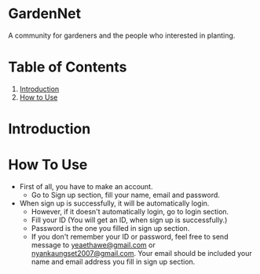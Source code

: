 # GardenNet

A community for gardeners and the people who interested in planting.

# Table of Contents

1. [Introduction](#introduction)
2. [How to Use](#how_to_use)

<a id="introduction"></a>
# Introduction
 
<a id="how_to_use"></a>
# How To Use

- First of all, you have to make an account. 
    - Go to Sign up section, fill your name, email and password.
- When sign up is successfully, it will be automatically login.
    - However, if it doesn't automatically login, go to login section.
    - Fill your ID (You will get an ID, when sign up is successfully.)
    - Password is the one you filled in sign up section.
    - If you don't remember your ID or password, feel free to send message to yeaethawe@gmail.com or nyankaungset2007@gmail.com. Your email should be included your name and email address you fill in sign up section.

